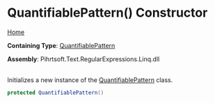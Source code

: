 # QuantifiablePattern\(\) Constructor

[Home](../../../../../../README.md)

**Containing Type**: [QuantifiablePattern](../README.md)

**Assembly**: Pihrtsoft\.Text\.RegularExpressions\.Linq\.dll

\
Initializes a new instance of the [QuantifiablePattern](../README.md) class\.

```csharp
protected QuantifiablePattern()
```

